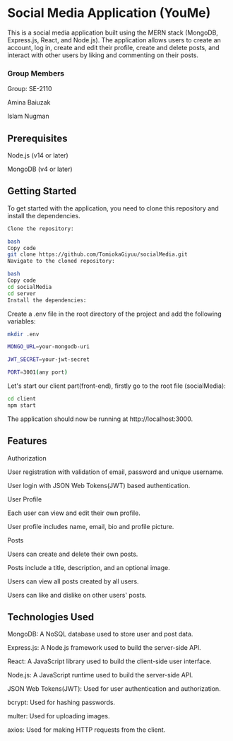 # Social Media Application (YouMe)

This is a social media application built using the MERN stack (MongoDB, Express.js, React, and Node.js). The application allows users to create an account, log in, create and edit their profile, create and delete posts, and interact with other users by liking and commenting on their posts.

### Group Members
Group: SE-2110

Amina Baiuzak


Islam Nugman

## Prerequisites
Node.js (v14 or later)

MongoDB (v4 or later)

## Getting Started

To get started with the application, you need to clone this repository and install the dependencies.

```bash
Clone the repository:

bash
Copy code
git clone https://github.com/TomiokaGiyuu/socialMedia.git
Navigate to the cloned repository:

bash
Copy code
cd socialMedia
cd server
Install the dependencies:
```

Create a .env file in the root directory of the project and add the following variables:
```bash
mkdir .env
```
```bash
MONGO_URL=your-mongodb-uri

JWT_SECRET=your-jwt-secret

PORT=3001(any port)
```

Let's start our client part(front-end), firstly go to the root file (socialMedia):
```bash
cd client
npm start
```
The application should now be running at http://localhost:3000.

## Features

Authorization

User registration with validation of email, password and unique username.

User login with JSON Web Tokens(JWT) based authentication.

User Profile

Each user can view and edit their own profile.

User profile includes name, email, bio and profile picture.

Posts

Users can create and delete their own posts.

Posts include a title, description, and an optional image.

Users can view all posts created by all users.

Users can like and dislike on other users' posts.

## Technologies Used

MongoDB: A NoSQL database used to store user and post data.

Express.js: A Node.js framework used to build the server-side API.

React: A JavaScript library used to build the client-side user interface.

Node.js: A JavaScript runtime used to build the server-side API.

JSON Web Tokens(JWT): Used for user authentication and authorization.

bcrypt: Used for hashing passwords.

multer: Used for uploading images.

axios: Used for making HTTP requests from the client.

